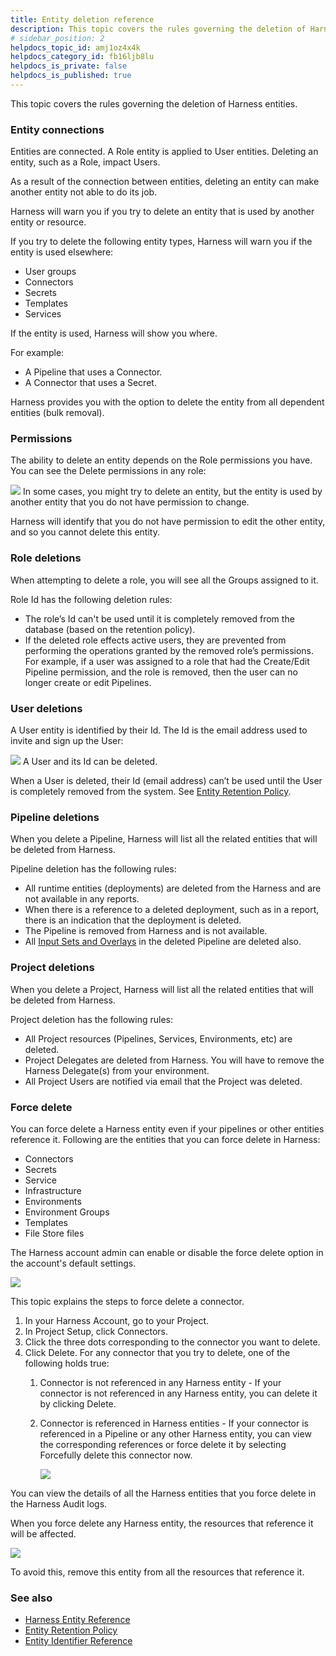 ```yaml
---
title: Entity deletion reference
description: This topic covers the rules governing the deletion of Harness entities. Entity Connections. Entities are connected. A Role entity is applied to User entities. Deleting an entity, such as a Role, impa…
# sidebar_position: 2
helpdocs_topic_id: amj1oz4x4k
helpdocs_category_id: fb16ljb8lu
helpdocs_is_private: false
helpdocs_is_published: true
---
```


This topic covers the rules governing the deletion of Harness entities.

### Entity connections

Entities are connected. A Role entity is applied to User entities. Deleting an entity, such as a Role, impact Users.

As a result of the connection between entities, deleting an entity can make another entity not able to do its job.

Harness will warn you if you try to delete an entity that is used by another entity or resource.

If you try to delete the following entity types, Harness will warn you if the entity is used elsewhere:

* User groups
* Connectors
* Secrets
* Templates
* Services

If the entity is used, Harness will show you where.

For example:

* A Pipeline that uses a Connector.
* A Connector that uses a Secret.

Harness provides you with the option to delete the entity from all dependent entities (bulk removal).

### Permissions

The ability to delete an entity depends on the Role permissions you have. You can see the Delete permissions in any role:

![](./static/entity-deletion-reference-00.png)
In some cases, you might try to delete an entity, but the entity is used by another entity that you do not have permission to change.

Harness will identify that you do not have permission to edit the other entity, and so you cannot delete this entity.

### Role deletions

When attempting to delete a role, you will see all the Groups assigned to it.

Role Id has the following deletion rules:

* The role’s Id can't be used until it is completely removed from the database (based on the retention policy).
* If the deleted role effects active users, they are prevented from performing the operations granted by the removed role’s permissions.   
For example, if a user was assigned to a role that had the Create/Edit Pipeline permission, and the role is removed, then the user can no longer create or edit Pipelines.

### User deletions

A User entity is identified by their Id. The Id is the email address used to invite and sign up the User:

![](./static/entity-deletion-reference-01.png)
A User and its Id can be deleted. 

When a User is deleted, their Id (email address) can’t be used until the User is completely removed from the system. See [Entity Retention Policy](entity-retention-policy.md).

### Pipeline deletions

When you delete a Pipeline, Harness will list all the related entities that will be deleted from Harness.

Pipeline deletion has the following rules:

* All runtime entities (deployments) are deleted from the Harness and are not available in any reports.
* When there is a reference to a deleted deployment, such as in a report, there is an indication that the deployment is deleted.
* The Pipeline is removed from Harness and is not available.
* All [Input Sets and Overlays](../8_Pipelines/run-pipelines-using-input-sets-and-overlays.md) in the deleted Pipeline are deleted also.

### Project deletions

When you delete a Project, Harness will list all the related entities that will be deleted from Harness.

Project deletion has the following rules:

* All Project resources (Pipelines, Services, Environments, etc) are deleted.
* Project Delegates are deleted from Harness. You will have to remove the Harness Delegate(s) from your environment.
* All Project Users are notified via email that the Project was deleted.

### Force delete

You can force delete a Harness entity even if your pipelines or other entities reference it. Following are the entities that you can force delete in Harness:
- Connectors
- Secrets
- Service
- Infrastructure
- Environments
- Environment Groups
- Templates
- File Store files

  
The Harness account admin can enable or disable the force delete option in the account's default settings.

![](../20_References/static/force-delete-new.png)

This topic explains the steps to force delete a connector.

1. In your Harness Account, go to your Project.
2. In Project Setup, click Connectors.
3. Click the three dots corresponding to the connector you want to delete.
4. Click Delete.
   For any connector that you try to delete, one of the following holds true:
   1. Connector is not referenced in any Harness entity - If your connector is not referenced in any Harness entity, you can delete it by clicking Delete.
   2. Connector is referenced in Harness entities - If your connector is referenced in a Pipeline or any other Harness entity, you can view the corresponding references or force delete it by selecting Forcefully delete this connector now.
      
      ![](../20_References/static/forcedelete2.png)


You can view the details of all the Harness entities that you force delete in the Harness Audit logs.

When you force delete any Harness entity, the resources that reference it will be affected.

![](../20_References/static/forcedelete3.png)



To avoid this, remove this entity from all the resources that reference it.
### See also

* [Harness Entity Reference](harness-entity-reference.md)
* [Entity Retention Policy](entity-retention-policy.md)
* [Entity Identifier Reference](entity-identifier-reference.md)

